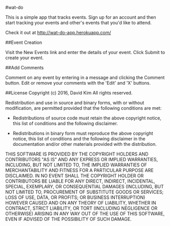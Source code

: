 #wat-do

This is a simple app that tracks events. Sign up for an account and then start tracking your events and other's events that you'd like to attend.

Check it out at http://wat-do-app.herokuapp.com/

##Event Creation

Visit the New Events link and enter the details of your event. Click Submit to create your event.

##Add Comments

Comment on any event by entering in a message and clicking the Comment button. Edit or remove your comments with the 'Edit' and 'X' buttons.

##License
Copyright (c) 2016, David Kim
All rights reserved.

Redistribution and use in source and binary forms, with or without
modification, are permitted provided that the following conditions are met:

* Redistributions of source code must retain the above copyright notice, this
  list of conditions and the following disclaimer.

* Redistributions in binary form must reproduce the above copyright notice,
  this list of conditions and the following disclaimer in the documentation
  and/or other materials provided with the distribution.

THIS SOFTWARE IS PROVIDED BY THE COPYRIGHT HOLDERS AND CONTRIBUTORS "AS IS"
AND ANY EXPRESS OR IMPLIED WARRANTIES, INCLUDING, BUT NOT LIMITED TO, THE
IMPLIED WARRANTIES OF MERCHANTABILITY AND FITNESS FOR A PARTICULAR PURPOSE ARE
DISCLAIMED. IN NO EVENT SHALL THE COPYRIGHT HOLDER OR CONTRIBUTORS BE LIABLE
FOR ANY DIRECT, INDIRECT, INCIDENTAL, SPECIAL, EXEMPLARY, OR CONSEQUENTIAL
DAMAGES (INCLUDING, BUT NOT LIMITED TO, PROCUREMENT OF SUBSTITUTE GOODS OR
SERVICES; LOSS OF USE, DATA, OR PROFITS; OR BUSINESS INTERRUPTION) HOWEVER
CAUSED AND ON ANY THEORY OF LIABILITY, WHETHER IN CONTRACT, STRICT LIABILITY,
OR TORT (INCLUDING NEGLIGENCE OR OTHERWISE) ARISING IN ANY WAY OUT OF THE USE
OF THIS SOFTWARE, EVEN IF ADVISED OF THE POSSIBILITY OF SUCH DAMAGE.
